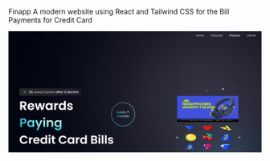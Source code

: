 Finapp 
A modern website using React and Tailwind CSS for the Bill Payments for Credit Card 

![Home Page](https://github.com/ishank1212/Finapp/blob/main/Screenshot%20(11).png?raw=true)
